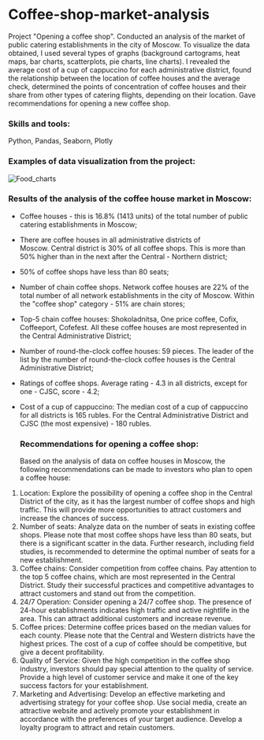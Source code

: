 # Coffee-shop-market-analysis
Project "Opening a coffee shop". Conducted an analysis of the market of public catering establishments in the city of Moscow. To visualize the data obtained, I used several types of graphs (background cartograms, heat maps, bar charts, scatterplots, pie charts, line charts). I revealed the average cost of a cup of cappuccino for each administrative district, found the relationship between the location of coffee houses and the average check, determined the points of concentration of coffee houses and their share from other types of catering flights, depending on their location. Gave recommendations for opening a new coffee shop.

### Skills and tools:
Python, Pandas, Seaborn, Plotly

### Examples of data visualization from the project:
![Food_charts](https://github.com/yumazur/Coffee-shop-market-analysis/assets/140715941/f8c874bf-9d9a-45ab-baca-604079ea94ad)
### Results of the analysis of the coffee house market in Moscow:
* Coffee houses - this is 16.8% (1413 units) of the total number of public catering establishments in Moscow;
* There are coffee houses in all administrative districts of Moscow. Central district is 30% of all coffee shops. This is more than 50% higher than in the next after the Central - Northern district;
* 50% of coffee shops have less than 80 seats;
* Number of chain coffee shops. Network coffee houses are 22% of the total number of all network establishments in the city of Moscow. Within the "coffee shop" category - 51% are chain stores;
* Top-5 chain coffee houses: Shokoladnitsa, One price coffee, Сofix, Coffeeport, Сofefest. All these coffee houses are most represented in the Central Administrative District;
* Number of round-the-clock coffee houses: 59 pieces. The leader of the list by the number of round-the-clock coffee houses is the Central Administrative District;
* Ratings of coffee shops. Average rating - 4.3 in all districts, except for one - CJSC, score - 4.2;
* Cost of a cup of cappuccino: The median cost of a cup of cappuccino for all districts is 165 rubles. For the Central Administrative District and CJSC (the most expensive) - 180 rubles.

  ### Recommendations for opening a coffee shop:
  Based on the analysis of data on coffee houses in Moscow, the following recommendations can be made to investors who plan to open a coffee house:
1. Location: Explore the possibility of opening a coffee shop in the Central District of the city, as it has the largest number of coffee shops and high traffic. This will provide more opportunities to attract customers and increase the chances of success.
2. Number of seats: Analyze data on the number of seats in existing coffee shops. Please note that most coffee shops have less than 80 seats, but there is a significant scatter in the data. Further research, including field studies, is recommended to determine the optimal number of seats for a new establishment.
3. Coffee chains: Consider competition from coffee chains. Pay attention to the top 5 coffee chains, which are most represented in the Central District. Study their successful practices and competitive advantages to attract customers and stand out from the competition.
4. 24/7 Operation: Consider opening a 24/7 coffee shop. The presence of 24-hour establishments indicates high traffic and active nightlife in the area. This can attract additional customers and increase revenue.
5. Coffee prices: Determine coffee prices based on the median values for each county. Please note that the Central and Western districts have the highest prices. The cost of a cup of coffee should be competitive, but give a decent profitability.
6. Quality of Service: Given the high competition in the coffee shop industry, investors should pay special attention to the quality of service. Provide a high level of customer service and make it one of the key success factors for your establishment.
7. Marketing and Advertising: Develop an effective marketing and advertising strategy for your coffee shop. Use social media, create an attractive website and actively promote your establishment in accordance with the preferences of your target audience. Develop a loyalty program to attract and retain customers.


